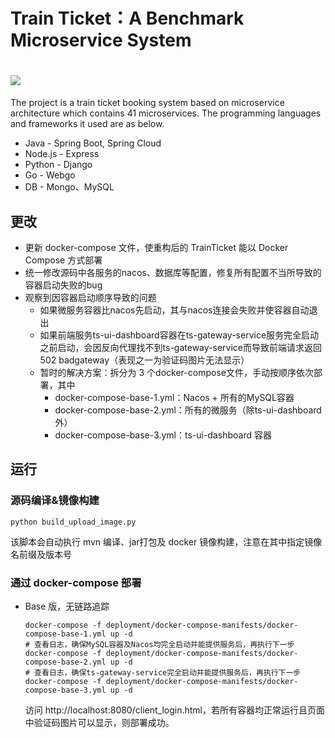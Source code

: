 
# Train Ticket：A Benchmark Microservice System
# <img src="./image/logo.png">
The project is a train ticket booking system based on microservice architecture which contains 41 microservices. The programming languages and frameworks it used are as below.
- Java - Spring Boot, Spring Cloud
- Node.js - Express
- Python - Django
- Go - Webgo
- DB - Mongo、MySQL

## 更改
- 更新 docker-compose 文件，使重构后的 TrainTicket 能以 Docker Compose 方式部署
- 统一修改源码中各服务的nacos、数据库等配置，修复所有配置不当所导致的容器启动失败的bug
- 观察到因容器启动顺序导致的问题
    - 如果微服务容器比nacos先启动，其与nacos连接会失败并使容器自动退出
    - 如果前端服务ts-ui-dashboard容器在ts-gateway-service服务完全启动之前启动，会因反向代理找不到ts-gateway-service而导致前端请求返回 502 badgateway（表现之一为验证码图片无法显示）
    - 暂时的解决方案：拆分为 3 个docker-compose文件，手动按顺序依次部署，其中
        - docker-compose-base-1.yml：Nacos + 所有的MySQL容器
        - docker-compose-base-2.yml：所有的微服务（除ts-ui-dashboard外）
        - docker-compose-base-3.yml：ts-ui-dashboard 容器

## 运行
### 源码编译&镜像构建
```shell
python build_upload_image.py
```
该脚本会自动执行 mvn 编译、jar打包及 docker 镜像构建，注意在其中指定镜像名前缀及版本号
### 通过 docker-compose 部署
- Base 版，无链路追踪
    ```shell
    docker-compose -f deployment/docker-compose-manifests/docker-compose-base-1.yml up -d
    # 查看日志，确保MySQL容器及Nacos均完全启动并能提供服务后，再执行下一步
    docker-compose -f deployment/docker-compose-manifests/docker-compose-base-2.yml up -d
    # 查看日志，确保ts-gateway-service完全启动并能提供服务后，再执行下一步
    docker-compose -f deployment/docker-compose-manifests/docker-compose-base-3.yml up -d
    ```
    访问 http://localhost:8080/client_login.html，若所有容器均正常运行且页面中验证码图片可以显示，则部署成功。